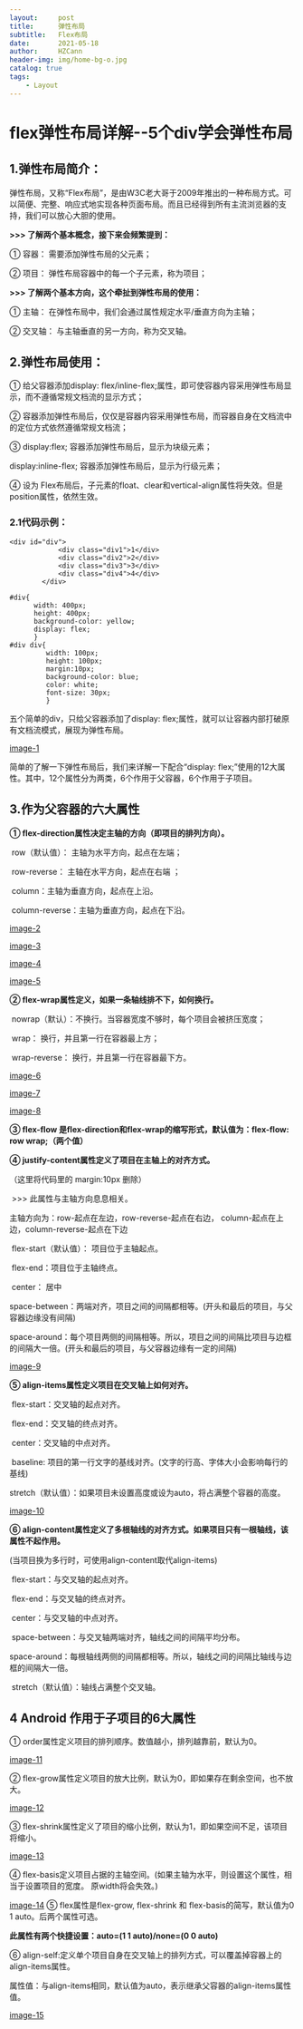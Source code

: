 ```yaml
---
layout:     post
title:      弹性布局
subtitle:   Flex布局
date:       2021-05-18
author:     HZCann
header-img: img/home-bg-o.jpg
catalog: true
tags:
    - Layout
---
```

# flex弹性布局详解--5个div学会弹性布局

## 1.弹性布局简介：

弹性布局，又称“Flex布局”，是由W3C老大哥于2009年推出的一种布局方式。可以简便、完整、响应式地实现各种页面布局。而且已经得到所有主流浏览器的支持，我们可以放心大胆的使用。

**>>> 了解两个基本概念，接下来会频繁提到：**

① 容器： 需要添加弹性布局的父元素；

② 项目： 弹性布局容器中的每一个子元素，称为项目；

 

**>>> 了解两个基本方向，这个牵扯到弹性布局的使用：**

① 主轴： 在弹性布局中，我们会通过属性规定水平/垂直方向为主轴；

② 交叉轴： 与主轴垂直的另一方向，称为交叉轴。

## 2.弹性布局使用：

① 给父容器添加display: flex/inline-flex;属性，即可使容器内容采用弹性布局显示，而不遵循常规文档流的显示方式；

② 容器添加弹性布局后，仅仅是容器内容采用弹性布局，而容器自身在文档流中的定位方式依然遵循常规文档流；

③ display:flex; 容器添加弹性布局后，显示为块级元素；

display:inline-flex; 容器添加弹性布局后，显示为行级元素；

④ 设为 Flex布局后，子元素的float、clear和vertical-align属性将失效。但是position属性，依然生效。

### 2.1代码示例：

```
<div id="div">
            <div class="div1">1</div>
            <div class="div2">2</div>
            <div class="div3">3</div>
            <div class="div4">4</div>
        </div>
```

```
#div{
      width: 400px;
      height: 400px;
      background-color: yellow;
      display: flex;
      }
#div div{
         width: 100px;
         height: 100px;
         margin:10px;
         background-color: blue;
         color: white;
         font-size: 30px;   
         }
```

五个简单的div，只给父容器添加了display: flex;属性，就可以让容器内部打破原有文档流模式，展现为弹性布局。

[image-1](http://m.qpic.cn/psc?/V141t1Ih0myQCK/ruAMsa53pVQWN7FLK88i5mCQpubbx*Mm3oBOr5R5Zkg0DumPh11FSeASYeFvu3ISzmNg2Us5rWtb84SsmfN6M48fD1nhEk*peDvWzF3VoPw!/mnull&bo=8AF9AQAAAAADB68!&rf=photolist&t=5)

简单的了解一下弹性布局后，我们来详解一下配合“display: flex;”使用的12大属性。其中，12个属性分为两类，6个作用于父容器，6个作用于子项目。

## 3.作为父容器的六大属性

**① flex-direction属性决定主轴的方向（即项目的排列方向）。**

​       row（默认值）： 主轴为水平方向，起点在左端；

​       row-reverse： 主轴在水平方向，起点在右端 ；

​       column：主轴为垂直方向，起点在上沿。

​       column-reverse：主轴为垂直方向，起点在下沿。

[image-2](../img/txbj/txbj2.png)

[image-3](../img/txbj/txbj3.png)

[image-4](../img/txbj/txbj4.png)

[image-5](../img/txbj/txbj5.png)

**② flex-wrap属性定义，如果一条轴线排不下，如何换行。**

​      nowrap（默认）：不换行。当容器宽度不够时，每个项目会被挤压宽度；

​      wrap： 换行，并且第一行在容器最上方；

​      wrap-reverse： 换行，并且第一行在容器最下方。

[image-6](../img/txbj/txbj6.png)

[image-7](../img/txbj/txbj7.png)

[image-8](../img/txbj/txbj8.png)

**③ flex-flow 是flex-direction和flex-wrap的缩写形式，默认值为：flex-flow: row wrap;（两个值）**

**④ justify-content属性定义了项目在主轴上的对齐方式。** 

（这里将代码里的  margin:10px 删除）

​      \>>> 此属性与主轴方向息息相关。

主轴方向为：row-起点在左边，row-reverse-起点在右边， column-起点在上边，column-reverse-起点在下边

​      flex-start（默认值）： 项目位于主轴起点。

​      flex-end：项目位于主轴终点。

​      center： 居中

​      space-between：两端对齐，项目之间的间隔都相等。(开头和最后的项目，与父容器边缘没有间隔)

​      space-around：每个项目两侧的间隔相等。所以，项目之间的间隔比项目与边框的间隔大一倍。(开头和最后的项目，与父容器边缘有一定的间隔)

[image-9](../img/txbj/txbj9.png)

**⑤ align-items属性定义项目在交叉轴上如何对齐。**

​      flex-start：交叉轴的起点对齐。

​      flex-end：交叉轴的终点对齐。

​      center：交叉轴的中点对齐。

​      baseline: 项目的第一行文字的基线对齐。(文字的行高、字体大小会影响每行的基线)

​      stretch（默认值）：如果项目未设置高度或设为auto，将占满整个容器的高度。

[image-10](../img/txbj/txbj10.png)

**⑥ align-content属性定义了多根轴线的对齐方式。如果项目只有一根轴线，该属性不起作用。**

 (当项目换为多行时，可使用align-content取代align-items)

​      flex-start：与交叉轴的起点对齐。

​      flex-end：与交叉轴的终点对齐。

​      center：与交叉轴的中点对齐。

​      space-between：与交叉轴两端对齐，轴线之间的间隔平均分布。

​      space-around：每根轴线两侧的间隔都相等。所以，轴线之间的间隔比轴线与边框的间隔大一倍。

​      stretch（默认值）：轴线占满整个交叉轴。

## **4 Android 作用于子项目的6大属性**

① order属性定义项目的排列顺序。数值越小，排列越靠前，默认为0。

[image-11](../img/txbj/txbj11.png)

② flex-grow属性定义项目的放大比例，默认为0，即如果存在剩余空间，也不放大。

[image-12](../img/txbj/txbj12.png)

 ③ flex-shrink属性定义了项目的缩小比例，默认为1，即如果空间不足，该项目将缩小。

[image-13](../img/txbj/txbj13.png)

④ flex-basis定义项目占据的主轴空间。(如果主轴为水平，则设置这个属性，相当于设置项目的宽度。 原width将会失效。)

[image-14](../img/txbj/txbj14.png)
⑤ flex属性是flex-grow, flex-shrink 和 flex-basis的简写，默认值为0 1 auto。后两个属性可选。

**此属性有两个快捷设置：auto=(1 1 auto)/none=(0 0 auto)**



⑥ align-self:定义单个项目自身在交叉轴上的排列方式，可以覆盖掉容器上的align-items属性。

属性值：与align-items相同，默认值为auto，表示继承父容器的align-items属性值。

[image-15](../img/txbj/txbj15.png)
